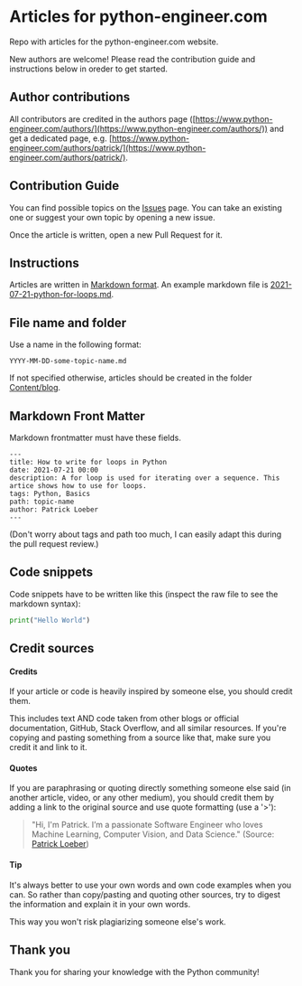# Articles for python-engineer.com

Repo with articles for the python-engineer.com website.

New authors are welcome! Please read the contribution guide and instructions below in oreder to get started.

## Author contributions

All contributors are credited in the authors page
([https://www.python-engineer.com/authors/](https://www.python-engineer.com/authors/)) and get a dedicated page, e.g. [https://www.python-engineer.com/authors/patrick/](https://www.python-engineer.com/authors/patrick/).

## Contribution Guide

You can find possible topics on the [Issues](https://github.com/python-engineer/blogposts-pythonengineer/issues) page. You can take an existing one or suggest your own topic by opening a new issue.

Once the article is written, open a new Pull Request for it.

## Instructions

Articles are written in [Markdown format](https://docs.github.com/en/github/writing-on-github/).
An example markdown file is [2021-07-21-python-for-loops.md](Content/blog/2021-07-21-python-for-loops.md).

## File name and folder
Use a name in the following format:

```
YYYY-MM-DD-some-topic-name.md
```

If not specified otherwise, articles should be created in the folder [Content/blog](Content/blog).

## Markdown Front Matter
Markdown frontmatter must have these fields.
```
---
title: How to write for loops in Python
date: 2021-07-21 00:00
description: A for loop is used for iterating over a sequence. This artice shows how to use for loops.
tags: Python, Basics
path: topic-name
author: Patrick Loeber
---
```

(Don't worry about tags and path too much, I can easily adapt this during the pull request review.)

## Code snippets
Code snippets have to be written like this (inspect the raw file to see the markdown syntax):

```python
print("Hello World")
```

## Credit sources

#### Credits
If your article or code is heavily inspired by someone else, you should credit them.

This includes text AND code taken from other blogs or official documentation, GitHub, Stack Overflow, and all similar resources. If you're copying and pasting something from a source like that, make sure you credit it and link to it.

#### Quotes
If you are paraphrasing or quoting directly something someone else said (in another article, video, or any other medium), you should credit them by adding a link to the original source and use quote formatting (use a '>'):

> "Hi, I'm Patrick. I’m a passionate Software Engineer who loves Machine Learning, Computer Vision, and Data Science."
> (Source: [Patrick Loeber](https://www.python-engineer.com/about/))


#### Tip
It's always better to use your own words and own code examples when you can. So rather than copy/pasting and quoting other sources, try to digest the information and explain it in your own words.

This way you won't risk plagiarizing someone else's work.

## Thank you
Thank you for sharing your knowledge with the Python community!